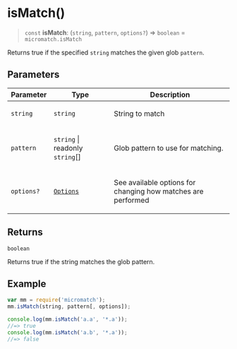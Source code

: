 # isMatch()

> `const` **isMatch**: (`string`, `pattern`, `options?`) => `boolean` = `micromatch.isMatch`

Returns true if the specified `string` matches the given glob `pattern`.

## Parameters

<table>
<thead>
<tr>
<th>Parameter</th>
<th>Type</th>
<th>Description</th>
</tr>
</thead>
<tbody>
<tr>
<td>

`string`

</td>
<td>

`string`

</td>
<td>

String to match

</td>
</tr>
<tr>
<td>

`pattern`

</td>
<td>

`string` \| readonly `string`[]

</td>
<td>

Glob pattern to use for matching.

</td>
</tr>
<tr>
<td>

`options?`

</td>
<td>

[`Options`](../namespaces/micromatch/interfaces/Options.md)

</td>
<td>

See available options for changing how matches are performed

</td>
</tr>
</tbody>
</table>

## Returns

`boolean`

Returns true if the string matches the glob pattern.

## Example

```js
var mm = require('micromatch');
mm.isMatch(string, pattern[, options]);

console.log(mm.isMatch('a.a', '*.a'));
//=> true
console.log(mm.isMatch('a.b', '*.a'));
//=> false
```
